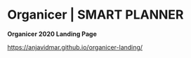# Organicer | SMART PLANNER


**Organicer 2020 Landing Page**


https://anjavidmar.github.io/organicer-landing/
